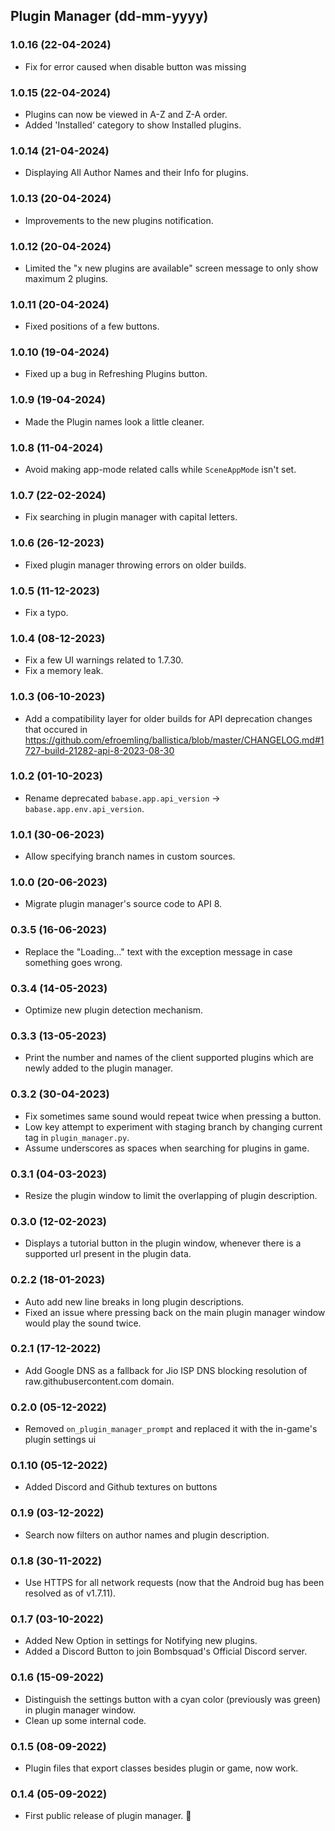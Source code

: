 ## Plugin Manager (dd-mm-yyyy)

### 1.0.16 (22-04-2024)

- Fix for error caused when disable button was missing

### 1.0.15 (22-04-2024)

- Plugins can now be viewed in A-Z and Z-A order.
- Added 'Installed' category to show Installed plugins.

### 1.0.14 (21-04-2024)

- Displaying All Author Names and their Info for plugins.

### 1.0.13 (20-04-2024)

- Improvements to the new plugins notification.

### 1.0.12 (20-04-2024)

- Limited the "x new plugins are available" screen message to only show maximum 2 plugins.

### 1.0.11 (20-04-2024)

- Fixed positions of a few buttons.

### 1.0.10 (19-04-2024)

- Fixed up a bug in Refreshing Plugins button.

### 1.0.9 (19-04-2024)

- Made the Plugin names look a little cleaner.

### 1.0.8 (11-04-2024)

- Avoid making app-mode related calls while `SceneAppMode` isn't set.

### 1.0.7 (22-02-2024)

- Fix searching in plugin manager with capital letters.

### 1.0.6 (26-12-2023)

- Fixed plugin manager throwing errors on older builds.

### 1.0.5 (11-12-2023)

- Fix a typo.

### 1.0.4 (08-12-2023)

- Fix a few UI warnings related to 1.7.30.
- Fix a memory leak.

### 1.0.3 (06-10-2023)

- Add a compatibility layer for older builds for API deprecation changes that occured in https://github.com/efroemling/ballistica/blob/master/CHANGELOG.md#1727-build-21282-api-8-2023-08-30

### 1.0.2 (01-10-2023)

- Rename deprecated `babase.app.api_version` -> `babase.app.env.api_version`.

### 1.0.1 (30-06-2023)

- Allow specifying branch names in custom sources.

### 1.0.0 (20-06-2023)

- Migrate plugin manager's source code to API 8.

### 0.3.5 (16-06-2023)

- Replace the "Loading..." text with the exception message in case something goes wrong.

### 0.3.4 (14-05-2023)

- Optimize new plugin detection mechanism.

### 0.3.3 (13-05-2023)

- Print the number and names of the client supported plugins which are newly added to the plugin manager.

### 0.3.2 (30-04-2023)

- Fix sometimes same sound would repeat twice when pressing a button.
- Low key attempt to experiment with staging branch by changing current tag in `plugin_manager.py`.
- Assume underscores as spaces when searching for plugins in game.

### 0.3.1 (04-03-2023)

- Resize the plugin window to limit the overlapping of plugin description.

### 0.3.0 (12-02-2023)

- Displays a tutorial button in the plugin window, whenever there is a supported url present in the plugin data.

### 0.2.2 (18-01-2023)

- Auto add new line breaks in long plugin descriptions.
- Fixed an issue where pressing back on the main plugin manager window would play the sound twice.

### 0.2.1 (17-12-2022)

- Add Google DNS as a fallback for Jio ISP DNS blocking resolution of raw.githubusercontent.com domain.

### 0.2.0 (05-12-2022)

- Removed `on_plugin_manager_prompt` and replaced it with the in-game's plugin settings ui

### 0.1.10 (05-12-2022)

- Added Discord and Github textures on buttons

### 0.1.9 (03-12-2022)

- Search now filters on author names and plugin description.

### 0.1.8 (30-11-2022)

- Use HTTPS for all network requests (now that the Android bug has been resolved as of v1.7.11).

### 0.1.7 (03-10-2022)

- Added New Option in settings for Notifying new plugins.
- Added a Discord Button to join Bombsquad's Official Discord server.


### 0.1.6 (15-09-2022)

- Distinguish the settings button with a cyan color (previously was green) in plugin manager window.
- Clean up some internal code.


### 0.1.5 (08-09-2022)

- Plugin files that export classes besides plugin or game, now work.

### 0.1.4 (05-09-2022)

- First public release of plugin manager. 🎉
